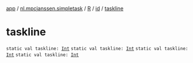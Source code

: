 [app](../../../index.md) / [nl.mpcjanssen.simpletask](../../index.md) / [R](../index.md) / [id](index.md) / [taskline](.)

# taskline

`static val taskline: `[`Int`](https://kotlinlang.org/api/latest/jvm/stdlib/kotlin/-int/index.html)
`static val taskline: `[`Int`](https://kotlinlang.org/api/latest/jvm/stdlib/kotlin/-int/index.html)
`static val taskline: `[`Int`](https://kotlinlang.org/api/latest/jvm/stdlib/kotlin/-int/index.html)
`static val taskline: `[`Int`](https://kotlinlang.org/api/latest/jvm/stdlib/kotlin/-int/index.html)